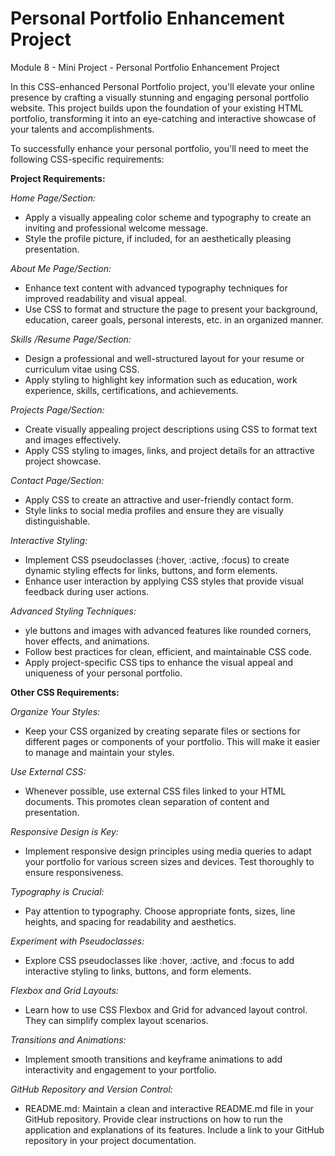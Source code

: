 # Personal Portfolio Enhancement Project
Module 8 - Mini Project - Personal Portfolio Enhancement Project

In this CSS-enhanced Personal Portfolio project, you'll elevate your online presence by crafting a visually stunning and engaging personal portfolio website. This project builds upon the foundation of your existing HTML portfolio, transforming it into an eye-catching and interactive showcase of your talents and accomplishments.

To successfully enhance your personal portfolio, you'll need to meet the following CSS-specific requirements:

**Project Requirements:**

*Home Page/Section:*
- Apply a visually appealing color scheme and typography to create an inviting and professional welcome message.
- Style the profile picture, if included, for an aesthetically pleasing presentation.
  
*About Me Page/Section:*
- Enhance text content with advanced typography techniques for improved readability and visual appeal.
- Use CSS to format and structure the page to present your background, education, career goals, personal interests, etc. in an organized manner.

*Skills /Resume Page/Section:*
- Design a professional and well-structured layout for your resume or curriculum vitae using CSS.
- Apply styling to highlight key information such as education, work experience, skills, certifications, and achievements.
  
*Projects Page/Section:*
- Create visually appealing project descriptions using CSS to format text and images effectively.
- Apply CSS styling to images, links, and project details for an attractive project showcase.

*Contact Page/Section:*
- Apply CSS to create an attractive and user-friendly contact form.
- Style links to social media profiles and ensure they are visually distinguishable.

*Interactive Styling:*
- Implement CSS pseudoclasses (:hover, :active, :focus) to create dynamic styling effects for links, buttons, and form elements.
- Enhance user interaction by applying CSS styles that provide visual feedback during user actions.

*Advanced Styling Techniques:*
- yle buttons and images with advanced features like rounded corners, hover effects, and animations.
- Follow best practices for clean, efficient, and maintainable CSS code.
- Apply project-specific CSS tips to enhance the visual appeal and uniqueness of your personal portfolio.

**Other CSS Requirements:**

*Organize Your Styles:*
- Keep your CSS organized by creating separate files or sections for different pages or components of your portfolio. This will make it easier to manage and maintain your styles.

*Use External CSS:*
- Whenever possible, use external CSS files linked to your HTML documents. This promotes clean separation of content and presentation.

*Responsive Design is Key:*
- Implement responsive design principles using media queries to adapt your portfolio for various screen sizes and devices. Test thoroughly to ensure responsiveness.

*Typography is Crucial:*
- Pay attention to typography. Choose appropriate fonts, sizes, line heights, and spacing for readability and aesthetics.

*Experiment with Pseudoclasses:*
- Explore CSS pseudoclasses like :hover, :active, and :focus to add interactive styling to links, buttons, and form elements.

*Flexbox and Grid Layouts:*
- Learn how to use CSS Flexbox and Grid for advanced layout control. They can simplify complex layout scenarios.

*Transitions and Animations:*
- Implement smooth transitions and keyframe animations to add interactivity and engagement to your portfolio.

*GitHub Repository and Version Control:*
- README.md: Maintain a clean and interactive README.md file in your GitHub repository. Provide clear instructions on how to run the application and explanations of its features. Include a link to your GitHub repository in your project documentation.
